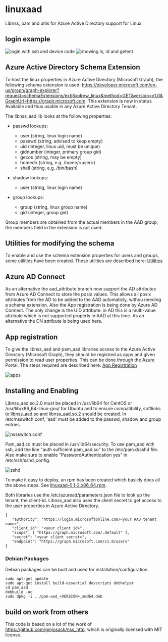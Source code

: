 # linuxaad
Libnss, pam and utils for Azure Active Directory support for Linux.


## login example

![login with ssh and device code](screenshots/login.png)
![showing ls, id and getent](screenshots/ls-id-getent.png)

## Azure Active Directory Schema Extension

To host the linux properties in Azure Active Directory (Microsoft Graph), the following schema extension is used:
https://developer.microsoft.com/en-us/graph/graph-explorer?request=schemaExtensions/extj8xolrvw_linux&method=GET&version=v1.0&GraphUrl=https://graph.microsoft.com.
This extension is now in status Available and thus usable in any Azure Active Directory Tenant.


The libnss_aad lib looks at the following properties:
  * passwd lookups:
    * user (string, linux login name)
    * passwd (string, advised to keep empty)
    * uid (integer, linux uid, must be unique)
    * gidnumber (integer, primary group gid)
    * gecos (string, may be empty)
    * homedir (string, e.g. /home/\<user\>)
    * shell (string, e.g. /bin/bash)

  * shadow lookups:
    * user (string, linux login name)

  * group lookups:
    * group (string, linux group name)
    * gid (integer, group gid)

Group members are obtained from the actual members in the AAD group; the members field in the extension is not used.

## Utilities for modifying the schema

To enable and use the schema extension properties for users and groups, some utilities have been created. These utilities are described here: [Utilities](utilities.md)

## Azure AD Connect

As an alternative the aad_attribute branch now support the AD attributes from Azure AD Connect to store the posix values. This allows all posix attributes from the AD to be added to the AAD automaticly, withou needing a schema extension. Also the App registration is being done by Azure AD Connect. The only change is the UID attribute: in AD this is a multi-value attribute which is not supported properly in AAD at this time. As an alternative the CN attribute is being used here.

## App registration

To give the libnss_aad and pam_aad libraries access to the Azure Active Directory (Microsoft Graph), they should be registred as apps and given permission to read user properties.
This can be done through the Azure Portal. The steps required are described here: [App Registration](app-registration.md)

![apps](screenshots/registered-apps.png)

## Installing and Enabling

Libnss_aad.so.2.0 must be placed in /usr/lib64 for CentOS or /usr/lib/x86_64-linux-gnu/ for Ubuntu and to ensure compatibility, softlinks to libnss_aad.so and libnss_aad.so.2 should be created.
In /etc/nsswitch.conf, 'aad' must be added to the passwd, shadow and group entries.

![nssswitch.conf](screenshots/nsswitch-conf.png)

Pam_aad.so must be placed in /usr/lib64/security. To use pam_aad with ssh, add the line "auth sufficient pam_aad.so" to the /etc/pam.d/sshd file.
Also make sure to enable "PasswordAuthentication yes" in /etc/ssh/sshd_config.

![sshd](screenshots/pam-d-sshd.png)

To make it easy to deploy, an rpm has been created which basicly does all the above steps. See [linuxaad-0.1-2.x86_64.rpm](https://github.com/hmeiland/linuxaad/releases/download/v0.1/linuxaad-0.1-2.x86_64.rpm).

Both libraries use the /etc/azuread/parameters.json file to look up the tenant, the client-id. Libnss_aad also uses the client secret to get access to the user properties in Azure Active Directory.

    {
       "authority": "https://login.microsoftonline.com/<your AAD tenant name>",
       "client_id": "<your client id>",
       "scope": [ "https://graph.microsoft.com/.default" ],
       "secret": "<your client secret>",
       "endpoint": "https://graph.microsoft.com/v1.0/users"
    }

### Debian Packages

Debian packages can be built and used for installation/configuration.

```
sudo apt-get update
sudo apt-get install build-essential devscripts debhelper
cd pam_aad
debbuild -uc
sudo dpkg -i ../pam-aad_<VERSION>_amd64.deb
```

## build on work from others
This code is based on a lot of the work of https://github.com/gmjosack/nss_http, which is originally licensed with MIT license.
